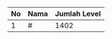 | No | Nama            | Jumlah Level |
|----|-----------------|--------------|
| 1  | #    |    1402        |
